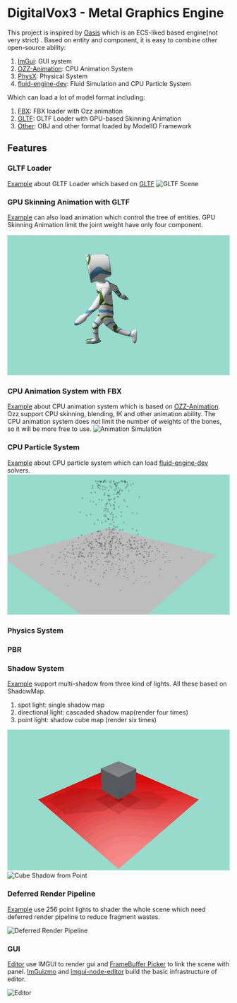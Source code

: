 # DigitalVox3 - Metal Graphics Engine

This project is inspired by [Oasis](https://github.com/oasis-engine) which is an ECS-liked based engine(not very strict)
. Based on entity and component, it is easy to combine other open-source ability:

1. [ImGui](https://github.com/ocornut/imgui): GUI system
2. [OZZ-Animation](https://github.com/guillaumeblanc/ozz-animation): CPU Animation System
3. [PhysX](https://github.com/NVIDIAGameWorks/PhysX): Physical System
4. [fluid-engine-dev](https://github.com/doyubkim/fluid-engine-dev): Fluid Simulation and CPU Particle System

Which can load a lot of model format including:

1. [FBX](https://www.autodesk.com/developer-network/platform-technologies/fbx-sdk-2016-1-2): FBX loader with Ozz
   animation
2. [GLTF](https://github.com/syoyo/tinygltf): GLTF Loader with GPU-based Skinning Animation
3. [Other](https://developer.apple.com/documentation/modelio/mdlasset/1391813-canimportfileextension): OBJ and other
   format loaded by ModelIO Framework

## Features

### GLTF Loader

[Example](https://github.com/yangfengzzz/DigitalVox3/blob/master/apps/gltf_view.mm) about GLTF Loader which based
on [GLTF](https://github.com/syoyo/tinygltf)
![GLTF Scene](https://github.com/yangfengzzz/DigitalVox3/raw/master/doc/img/gltf_scene.gif "GLTF Scene")

### GPU Skinning Animation with GLTF

[Example](https://github.com/yangfengzzz/DigitalVox3/blob/master/apps/gltf_view.mm) can also load animation which
control the tree of entities. GPU Skinning Animation limit the joint weight have only four component.

![GPU Animation](https://github.com/yangfengzzz/DigitalVox3/raw/master/doc/img/gpu_animation.gif "GPU Animation")

### CPU Animation System with FBX

[Example](https://github.com/yangfengzzz/DigitalVox3/blob/master/apps/windows_view.mm) about CPU animation system which
is based on [OZZ-Animation](https://github.com/guillaumeblanc/ozz-animation). Ozz support CPU skinning, blending, IK and
other animation ability. The CPU animation system does not limit the number of weights of the bones, so it will be more
free to use.
![Animation Simulation](https://github.com/yangfengzzz/DigitalVox3/raw/master/doc/img/animation.gif "Animation Simulation")

### CPU Particle System

[Example](https://github.com/yangfengzzz/DigitalVox3/blob/master/apps/particle_view.mm) about CPU particle system which
can load [fluid-engine-dev](https://github.com/doyubkim/fluid-engine-dev) solvers.
![Particle Simulation](https://github.com/yangfengzzz/DigitalVox3/raw/master/doc/img/particle_sim.gif "Particle Simulation")

### Physics System

### PBR

### Shadow System

[Example](https://github.com/yangfengzzz/DigitalVox3/blob/master/apps/shadowMap_view.mm) support multi-shadow from three
kind of lights. All these based on ShadowMap.

1. spot light: single shadow map
2. directional light: cascaded shadow map(render four times)
3. point light: shadow cube map (render six times)

![Multi Shadow](https://github.com/yangfengzzz/DigitalVox3/raw/master/doc/img/multi_shadow.gif "Multi Shadow")
![Cube Shadow from Point](https://github.com/yangfengzzz/DigitalVox3/raw/master/doc/img/cube_shadow.gif "Cube Shadow from Point")

### Deferred Render Pipeline

[Example](https://github.com/yangfengzzz/DigitalVox3/blob/master/apps/modelio_view.mm) use 256 point lights to shader
the whole scene which need deferred render pipeline to reduce fragment wastes.

![Deferred Render Pipeline](https://github.com/yangfengzzz/DigitalVox3/raw/master/doc/img/deferred.gif "Deferred Render Pipeline")

### GUI

[Editor](https://github.com/yangfengzzz/DigitalVox3/blob/master/editor/gui_entry.h) use IMGUI to render gui
and [FrameBuffer Picker](https://github.com/yangfengzzz/DigitalVox3/blob/master/apps/framebufferPicker_view.mm) to link
the scene with panel. [ImGuizmo](https://github.com/CedricGuillemet/ImGuizmo)
and [imgui-node-editor](https://github.com/thedmd/imgui-node-editor) build the basic infrastructure of editor. 

![Editor](https://github.com/yangfengzzz/DigitalVox3/raw/master/doc/img/editor.gif "Editor")
